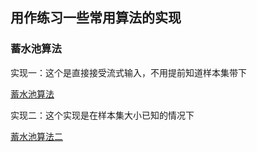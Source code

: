 ## 用作练习一些常用算法的实现
### 蓄水池算法
实现一：这个是直接接受流式输入，不用提前知道样本集带下

[蓄水池算法](https://github.com/bryceyang/algorithm/blob/master/reservoidSampling.py)

实现二：这个实现是在样本集大小已知的情况下

[蓄水池算法二](https://github.com/bryceyang/algorithm/blob/master/reservoidSampling2.py)
